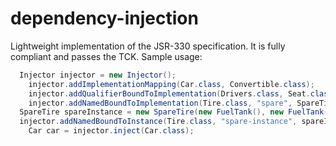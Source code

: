 # dependency-injection
Lightweight implementation of the JSR-330 specification. It is fully compliant and passes the TCK.
Sample usage:

```java
  Injector injector = new Injector();
	injector.addImplementationMapping(Car.class, Convertible.class);                          // Binding an interface to its implementation 
	injector.addQualifierBoundToImplementation(Drivers.class, Seat.class, DriversSeat.class); // Binding a qualified type to its implementation
	injector.addNamedBoundToImplementation(Tire.class, "spare", SpareTire.class);             // Binding a named type to its implementation
  SpareTire spareInstance = new SpareTire(new FuelTank(), new FuelTank());
  injector.addNamedBoundToInstance(Tire.class, "spare-instance", spareInstance);             // Binding a named type to a single instance
	Car car = injector.inject(Car.class);
```
